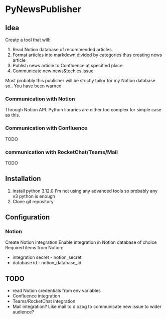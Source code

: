 # PyNewsPublisher

## Idea

Create a tool that will:
1. Read Notion database of recommended articles.
2. Format articles into markdown divided by categories thus creating news article
3. Publish news article to Confluence at specified place
4. Communicate new news&techies issue

Most probably this publisher will be strictly tailor for my Notion database so.. You have been warned

### Communication with Notion

Through Notion API. Python libraries are either too complex for simple case as this.

### Communication with Confluence

TODO

### communication with RocketChat/Teams/Mail

TODO

## Installation

1. install python 3.12.0
I'm not using any advanced tools so probably any v3 python is enough
2. Clone git repository

## Configuration

### Notion

Create Notion integration
Enable integration in Notion database of choice
Required items from Notion:
- integration secret - notion_secret
- database id - notion_database_id

## TODO

- read Notion credentials from env variables
- Confluence integration
- Teams/RocketChat integration
- Mail integration? Like mail to d.ozog to communicate new issue to wider audience?
